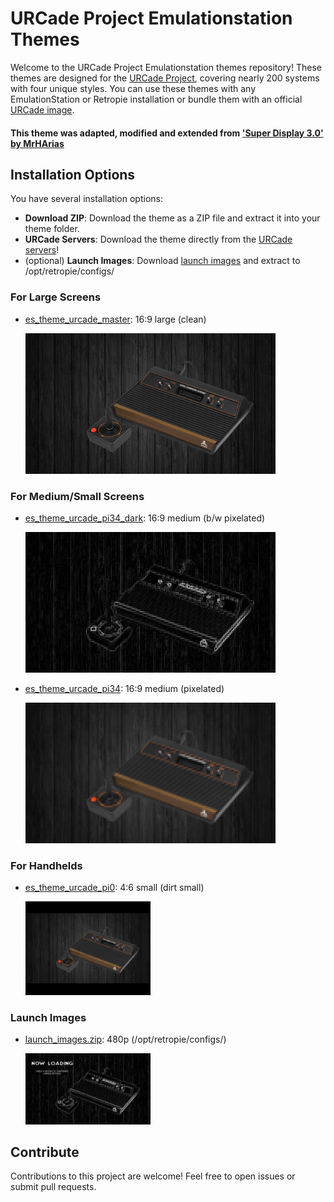 # URCade Project Emulationstation Themes

Welcome to the URCade Project Emulationstation themes repository! These themes are designed for the [URCade Project](https://surtarso.ddns.net/urcade-files/sdk/doc/01-Introduction-to-URCade.html), covering nearly 200 systems with four unique styles. You can use these themes with any EmulationStation or Retropie installation or bundle them with an official [URCade image](https://surtarso.ddns.net/urcade-files/).
#### This theme was adapted, modified and extended from ['Super Display 3.0' by MrHArias](https://github.com/mrharias/es-theme-superdisplay)

## Installation Options

You have several installation options:

- **Download ZIP**: Download the theme as a ZIP file and extract it into your theme folder.
- **URCade Servers**: Download the theme directly from the [URCade servers](https://surtarso.ddns.net/urcade-files/)!
- (optional) **Launch Images**: Download [launch images](launch_images.zip) and extract to /opt/retropie/configs/

### For Large Screens

- [es_theme_urcade_master](https://github.com/surtarso/es-theme-urcade/tree/main/es_theme_urcade_master): 16:9 large (clean)
  
  <div style="width: 400px;">
    <img src="https://github.com/surtarso/es-theme-urcade/raw/main/es_theme_urcade_master/atari2600/_inc/background.png" alt="master screenshot">
  </div>

### For Medium/Small Screens

- [es_theme_urcade_pi34_dark](https://github.com/surtarso/es-theme-urcade/tree/main/es_theme_urcade_pi34_dark): 16:9 medium (b/w pixelated)
  
  <div style="width: 400px;">
    <img src="https://github.com/surtarso/es-theme-urcade/raw/main/es_theme_urcade_pi34_dark/atari2600/_inc/background.png" alt="pi34-dark screenshot">
  </div>

- [es_theme_urcade_pi34](https://github.com/surtarso/es-theme-urcade/tree/main/es_theme_urcade_pi34): 16:9 medium (pixelated)
  
  <div style="width: 400px;"> <!-- Adjust the width as needed -->
      <img src="https://github.com/surtarso/es-theme-urcade/raw/main/es_theme_urcade_pi34/atari2600/_inc/background.png" alt="pi34 screenshot">
  </div>

### For Handhelds

- [es_theme_urcade_pi0](https://github.com/surtarso/es-theme-urcade/tree/main/es_theme_urcade_pi0): 4:6 small (dirt small)
  
  <div style="width: 200px;"> <!-- Adjust the width as needed -->
     <img src="https://github.com/surtarso/es-theme-urcade/raw/main/es_theme_urcade_pi0/atari2600/_inc/background.png" alt="pi0 screenshot">
  </div>

### Launch Images

- [launch_images.zip](launch_images.zip): 480p (/opt/retropie/configs/)
  
  <div style="width: 200px;"> <!-- Adjust the width as needed -->
     <img src="https://github.com/surtarso/es-theme-urcade/raw/main/launching.png" alt="launch image screenshot">
  </div>

## Contribute

Contributions to this project are welcome! Feel free to open issues or submit pull requests.
